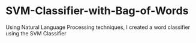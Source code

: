 # SVM-Classifier-with-Bag-of-Words
Using Natural Language Processing techniques, I created a word classifier using the SVM Classifier
